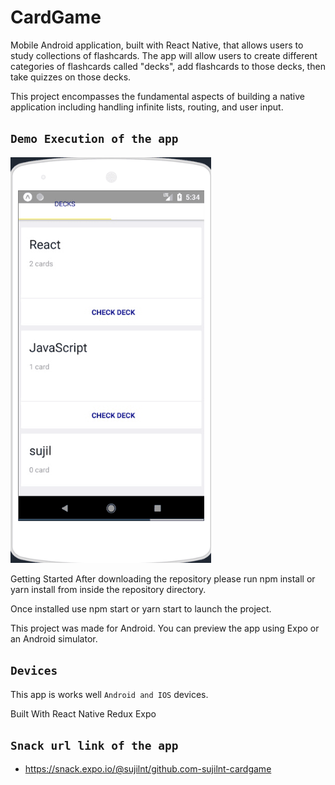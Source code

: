 # CardGame

Mobile Android application, built with React Native, that allows users to study collections of flashcards. The app will allow users to create different categories of flashcards called "decks", add flashcards to those decks, then take quizzes on those decks.

This project encompasses the fundamental aspects of building a native application including handling infinite lists, routing, and user input.


## `Demo Execution of the app`
![alt text](./screenshots/cardAndroid.gif)

Getting Started
After downloading the repository please run npm install or yarn install from inside the repository directory.

Once installed use npm start or yarn start to launch the project.

This project was made for Android. You can preview the app using Expo or an Android simulator.

 
## `Devices`
This app is works well `Android and IOS` devices.

Built With
React Native
Redux
Expo

## `Snack url link of the app` 
- https://snack.expo.io/@sujilnt/github.com-sujilnt-cardgame
